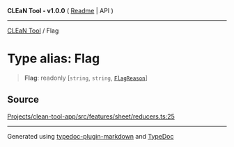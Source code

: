 **CLEaN Tool - v1.0.0** ( [Readme](../README.md) \| API )

***

[CLEaN Tool](../exports.md) / Flag

# Type alias: Flag

> **Flag**: readonly [`string`, `string`, [`FlagReason`](FlagReason.md)]

## Source

[Projects/clean-tool-app/src/features/sheet/reducers.ts:25](https://github.com/yuckyh/clean-tool-app/)

***

Generated using [typedoc-plugin-markdown](https://www.npmjs.com/package/typedoc-plugin-markdown) and [TypeDoc](https://typedoc.org/)
